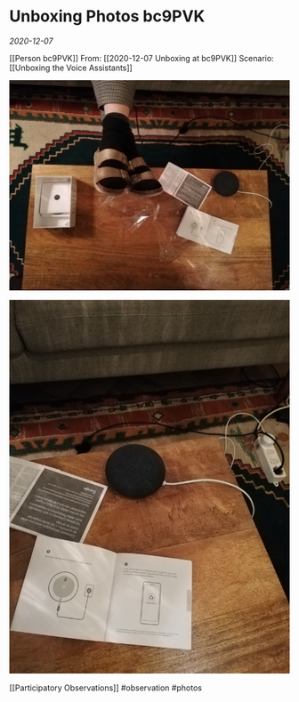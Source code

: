# Unboxing Photos bc9PVK
*2020-12-07*

[[Person bc9PVK]]
From: [[2020-12-07 Unboxing at bc9PVK]]
Scenario: [[Unboxing the Voice Assistants]]

![IMG_20201207_191603.jpg](/assets/images/IMG_20201207_191603.jpg)

![IMG_20201207_191543.jpg](/assets/images/IMG_20201207_191543.jpg)

[[Participatory Observations]] #observation #photos 